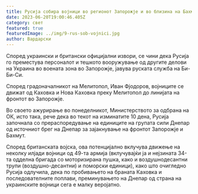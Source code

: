 ```yaml
---
title: Русија собира војници во регионот Запорожје и во близина на Бахмут
date: 2023-06-20T19:00:46.405Z
category: свет
featured: true
featuredImage: ../img/9-rus-sob-vojnici.jpg
author: Вардарски
---
```

Според украински и британски официјални извори, се чини дека Русија го преместува персоналот и тешкото вооружување од другите делови на Украина во воената зона во Запорожје, јавува руската служба на Би-Би-Си.

Според градоначалникот на Мелитопол, Иван Фјодоров, војниците се движат од Каховка и Нова Каховка преку Мелитопол до линијата на фронтот во Запорожје.

Во своето ажурирање во понеделникот, Министерството за одбрана на ОК, исто така, рече дека во текот на изминатите 10 дена, Русија започнала со прераспоредување на единиците на групата сили Днепар од источниот брег на Днепар за зајакнување на фронтот Запорожје и Бахмут.

Според британската војска, ова потенцијално вклучува движење на неколку илјади војници од 49-та армија (вклучувајќи ја и нејзината 34-та одделна бригада со моторизирана пушка, како и воздушнодесантни трупи (воздушно-десантни) и поморски единици), како што очигледно Русија одлучила, дека по пробивањето на браната Каховка и последователните поплави, преминувањето на Днепар од страна на украинските војници сега е малку веројатно.